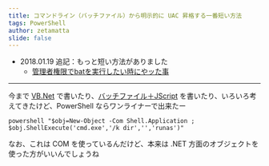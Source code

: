 ```yaml
---
title: コマンドライン（バッチファイル）から明示的に UAC 昇格する一番短い方法
tags: PowerShell
author: zetamatta
slide: false
---
```

* 2018.01.19 追記：もっと短い方法がありました
    * [管理者権限でbatを実行したい時にやッた事](https://qiita.com/resolver/items/7187bd6ee8016ee5c741)

-------

今まで [VB.Net](https://github.com/zetamatta/wouldyou) で書いたり、[バッチファイル＋JScript](https://gist.github.com/zetamatta/6148dc1aecdc78d83add) を書いたり、いろいろ考えてきたけど、PowerShell ならワンライナーで出来たー

```
powershell "$obj=New-Object -Com Shell.Application ; $obj.ShellExecute('cmd.exe','/k dir','','runas')"
```

なお、これは COM を使っているんだけど、本来は .NET 方面のオブジェクトを使った方がいいんでしょうね

